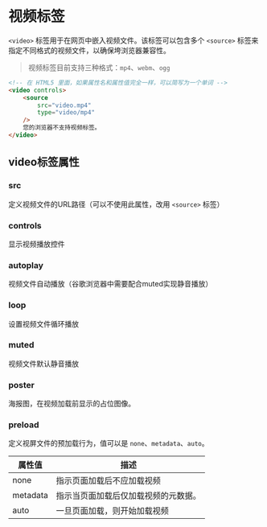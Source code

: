 # 视频标签

`<video>` 标签用于在网页中嵌入视频文件。该标签可以包含多个 `<source>` 标签来指定不同格式的视频文件，以确保垮浏览器兼容性。

> 视频标签目前支持三种格式：`mp4`、`webm`、`ogg`

```html
<!-- 在 HTML5 里面，如果属性名和属性值完全一样，可以简写为一个单词 -->
<video controls>
	<source
		src="video.mp4"
		type="video/mp4"
	/>
	您的浏览器不支持视频标签。
</video>
```

## video标签属性

### src

定义视频文件的URL路径（可以不使用此属性，改用 `<source>` 标签）

### controls

显示视频播放控件

### autoplay

视频文件自动播放（谷歌浏览器中需要配合muted实现静音播放）

### loop

设置视频文件循环播放

### muted  

视频文件默认静音播放

### poster

海报图，在视频加载前显示的占位图像。

### preload

定义视屏文件的预加载行为，值可以是 `none`、`metadata`、`auto`。

| 属性值   | 描述                                 |
| -------- | ------------------------------------ |
| none     | 指示页面加载后不应加载视频           |
| metadata | 指示当页面加载后仅加载视频的元数据。 |
| auto     | 一旦页面加载，则开始加载视频         |



 

